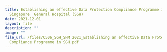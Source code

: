 ```yaml
---
title: Establishing an effective Data Protection Compliance Programme in
  Singapore  General Hospital (SGH)
date: 2021-12-01
layout: file
description: ""
image: ""
file_url: /files/C506_SGH_SHM 2021_Establishing an effective Data Protection
  Compliance Programme in SGH.pdf
---
```

